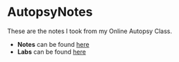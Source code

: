 # AutopsyNotes  

These are the notes I took from my Online Autopsy Class.  

- **Notes** can be found [here](AutopsyNotes/Notes.md)
- **Labs** can be found [here](AutopsyNotes/Labs.md)
